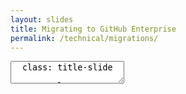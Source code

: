 ```yaml
---
layout: slides
title: Migrating to GitHub Enterprise
permalink: /technical/migrations/
---
```


<textarea id="source">
  class: title-slide

  <span class="mega-octicon octicon-mark-github"></span>
  <h1>Migrating to GitHub Enterprise</h1>

  <footer>
    <div class="octicon-spacer"><span class="octicon octicon-logo-github"></span><span class="tagline">how people build software</span></div>
  </footer>
  ---
  class: title-top

  # Migrations 
  <div class="container">
    <div class="row">
      <div class="col-md-6">
        <div class="card">
          <div class="card-block">
            <div class="card-img-top text-left"><span class="mega-octicon octicon-checklist"></span><strong>&nbsp;Common migration paths</strong></div>
            <dl class="card-text">
              <dt>All history, all branches, all tags</dt>
                <dd>With Meta Data</dd>
                <dd>SCM Tags</dd>
                <dd>Could spin down previous SCM tool after completion</dd>
              <dt>Branch and tag HEADS</dt>
                <dd>Latest revision in repository</dd>
                <dd>Client could be using a multi-branching strategy</dd>
                <dd>May keep legacy VCS server running for legacy applications</dd>
            </dl>
          </div>
        </div>
      </div>
      <div class="col-md-6">
        <div class="card">
          <div class="card-block">
            <dl class="card-text">
            <dt>Production HEAD Only</dt>
              <dd>Less need for historical revisions</dd>
              <dd>Less need for other branches</dd>
              <dd>May maintain legacy VCS for N time</dd>
            </dl>
          </div>
        </div>
      </div>
      <div class="col-md-6">
        <div class="card">
          <div class="card-block">
            <div class="card-img-top text-left"><span class="mega-octicon octicon-checklist"></span><strong>&nbsp;Effort</strong></div>
            <ul class="card-text">
              <li>HIGH.  Compliance and regulation consideration</li>
              <li>MEDIUM. May continue to license legacy VCS</li>
              <li>LOW-MEDIUM. May have no need for non-HEAD code</li>
            </ul>
          </div>
        </div>
      </div>
    </div>
  </div>
  <footer>
    <div class="octicon-spacer"><span class="octicon octicon-logo-github"></span><span class="tagline">how people build software</span></div>
  </footer>
  ---
  class: title-top

  #Migration Tools
  <div class="container">
    <div class="row">
      <div class="col-md-6">
        <div class="card">
          <div class="card-block">
          <div class="card-img-top text-left"><span class="mega-octicon octicon-checklist"></span><strong>&nbsp;Common migration paths</strong></div>
              <dl>
               <dt><b>CVS</b></dt>
                <dd> - <a href="https://github.com/git/git/blob/master/git-cvsimport.perl">git-cvsimport</a></dd>
               <dt><b>Clearcase</b></dt>
                <dd> - <a href="https://github.com/charleso/git-cc">git-cc</a></dd>
               <dt><b>Subversion</b></dt>
                <dd> - <a href="https://github.com/git/git/blob/master/git-svn.perl">git-svn</a></dd>
                <dd> - <a href="https://github.com/nirvdrum/svn2git">svn2git</a>(adds tag conversion)</dd>                
              </dl>
          </div>
        </div>
      </div>
      <div class="col-md-6">
        <div class="card">
          <div class="card-block">
          <div class="card-img-top text-left"><span class="mega-octicon octicon-checklist"></span><strong>&nbsp;Common migration paths</strong></div>
              <dl>
               <dt><b>Perforce</b></dt>
                <dd> - <a href="https://github.com/git/git/blob/master/git-p4.py">git-p4</a></dd>
               <dt><b>Agnostic</b></dt>
                <dd> - <a href="https://github.com/github/git-import">git-import GitHub CLI tool</a>(TFS, Mercurial, Subversion)</dd>
                <dd> - <a href="https://importer.github.com">GitHub.com Importer</a> (TFS, Mercurial, Subversion)</dd>
                <dd> - <a href="https://help.github.com/enterprise/admin/guides/migrations/importing-migration-data-to-github-enterprise/">gh-migrator</a></dd>
              </dl>
          </div>
        </div>
      </div>
    </div>
  </div>

  <footer>
    <div class="octicon-spacer"><span class="octicon octicon-logo-github"></span><span class="tagline">how people build software</span></div>
  </footer>
  ---
  class: title-top

  #CVS

  <div class="container">
    <div class="row">
      <div class="col-md-6">
        <div class="card">
          <div class="card-block">
          <div class="card-img-top text-left"><span class="mega-octicon octicon-checklist"></span><strong>&nbsp;About CVS</strong></div>
              <dl>
              <dt>History</dt>
                <dd>OSS - Released in 1990, released under GNU</dd>
                <dd>Latest revision of CVS -- July 2006</dd>
              <dt>Architecture</dt>
                <dd>Client-Server Model</dd>
                <dd>Support for branching</dd>
                <dd>Delta Compression like git</dd>              
              </dl>
          </div>
        </div>
      </div>
      <div class="col-md-6">
        <div class="card">
          <div class="card-block">
          <div class="card-img-top text-left"><span class="mega-octicon octicon-checklist"></span><strong>&nbsp;Common reasons for migrating</strong></div>
          <ul>
            <li>Legacy, no active development</li>
            <li>No collaboration features for developers</li>
            <li>Revisions in a commit are per-file, forcing use of tags for relation</li>
            <li>Commits are non-atomic by design</li>
            <li>Branching not encouraged in CVS</li>
            <li>No support for distributed version control</li>
          </ul>
          </div>
        </div>
      </div>
    </div>
  </div>

  <footer>
    <div class="octicon-spacer"><span class="octicon octicon-logo-github"></span><span class="tagline">how people build software</span></div>
  </footer>

  ---
  class: title-top

  # ClearCase
  
  <div class="container">
    <div class="row">
      <div class="col-md-6">
        <div class="card">
          <div class="card-block">
          <div class="card-img-top text-left"><span class="mega-octicon octicon-checklist"></span><strong>&nbsp;About ClearCase</strong></div>
              <dl>
                <dt>History</dt>
                  <dd>Initial release 1992</dd>
                  <dd>Acquired by IBM in 2003</dd>
                <dt>Architecture</dt>
                  <dd>Centralized VCS</dd>
                  <dd>Windows based UI</dd>
                  <dd>Multi-Server Deployment</dd>
              </dl>
          </div>
        </div>
      </div>
      <div class="col-md-6">
        <div class="card">
          <div class="card-block">
          <div class="card-img-top text-left"><span class="mega-octicon octicon-checklist"></span><strong>&nbsp;Common reasons for migrating</strong></div>
              <dl>
              <dt>End-User Reasons</dt>
                <dd>Very Slow</dd>
                <dd>Non Atomic Commits</dd>
                <dd>Hard to Create new files</dd>
                <dd>Branching/Views are heavyweight</dd>
              <dt>Administrator Reasons</dt>
                <dd>Expensive -- 360k annual cost assuming 90 users</dd>
                <dd>Poor 3rd party integrations</dd>
                <dd>Time investment to teach significant</dd>             
              </dl>
          </div>
        </div>
      </div>
    </div>
  </div>

  <footer>
    <div class="octicon-spacer"><span class="octicon octicon-logo-github"></span><span class="tagline">how people build software</span></div>
  </footer>
 
  ---
  class: title-top

  # Subversion (SVN)
  
  <div class="container">
    <div class="row">
      <div class="col-md-6">
        <div class="card">
          <div class="card-block">
          <div class="card-img-top text-left"><span class="mega-octicon octicon-checklist"></span><strong>&nbsp;History</strong></div>
              <ul>
                <li>Released by CollabNet in 2000</li>
                <li>Released as an improvement to CVS</li>
                <li>Accepted in Apache Incubator in 2004</li>
              </ul>
          </div>
        </div>
      </div>
      <div class="col-md-6">
        <div class="card">
          <div class="card-block">
          <div class="card-img-top text-left"><span class="mega-octicon octicon-checklist"></span><strong>&nbsp;Common reasons for migrating</strong></div>
              <ul>
                <li>Renaming Files/Dirs not consistent (Copy + Delete)</li>
                <li>No modification time of files</li> 
                <li>Centralized Version Control Model</li>
                <li>No idea of committing locally</li>
                <li>Support for tagging limited</li>
              </ul> 
          </div>
        </div>
      </div>
    </div>
  </div>

  <footer>
    <div class="octicon-spacer"><span class="octicon octicon-logo-github"></span><span class="tagline">how people build software</span></div>
  </footer>
  ---
  class: title-top

  # Perforce
  
  <div class="container">
    <div class="row">
      <div class="col-md-6">
        <div class="card">
          <div class="card-block">
          <div class="card-img-top text-left"><span class="mega-octicon octicon-checklist"></span><strong>&nbsp;About Perforce</strong></div>
              <ul>
                <li>Originally released in 1995</li>
                <li>Can be configured as a CVS/DVCS</li> 
                <li>Underlying revision control is proprietary, option for git</li>
                <li>Branching is inter-file like SVN</li>
                <li>Used considerably in the gaming industry</li>
              </ul>
          </div>
        </div>
      </div>
      <div class="col-md-6">
        <div class="card">
          <div class="card-block">
          <div class="card-img-top text-left"><span class="mega-octicon octicon-checklist"></span><strong>&nbsp;Common reasons for migrating</strong></div>
              <ul>
                <li>Automerging of merge-conflicts results in lost work</li>
                <li>Every branch is a heavyweight copy</li>
                <li>Branching requires user-defined-mapping</li>
                <li>No support for stashing/cherry-picking</li>
                <li>Result of merge in Perforce has no relation to merged items</li>
              </ul>
          </div>
        </div>
      </div>
    </div>
  </div>

  <footer>
    <div class="octicon-spacer"><span class="octicon octicon-logo-github"></span><span class="tagline">how people build software</span></div>
  </footer>
  ---
  class: title-top

  # Mercurial (Hg)
  
  <div class="container">
    <div class="row">
      <div class="col-md-6">
        <div class="card">
          <div class="card-block">
          <div class="card-img-top text-left"><span class="mega-octicon octicon-checklist"></span><strong>&nbsp;About Mecurial</strong></div>
              <ul>
                <li>Released in 2005 due to BitKeeper changes</li>
                <li>Platform is Python Based</li>
                <li>Similar history to git</li>
                <li>BitBucket was originally Hg under-the-hood</li>
              </ul>
          </div>
        </div>
      </div>
      <div class="col-md-6">
        <div class="card">
          <div class="card-block">
          <div class="card-img-top text-left"><span class="mega-octicon octicon-checklist"></span><strong>&nbsp;Reasons for migrating</strong></div>
              <ul>              
                <li>Branches require all prior history</li>
                <li>Branch management isn't unified -- Separate repos vs branches w/in repo</li>
                <li>Learning curve is higher with Hg</li>
              </ul>
          </div>
        </div>
      </div>
    </div>
  </div>

  <footer>
    <div class="octicon-spacer"><span class="octicon octicon-logo-github"></span><span class="tagline">how people build software</span></div>
  </footer>
  ---
  class: title-slide

  <span class="mega-octicon octicon-mark-github"></span>
  <h1>Migration Tools Deep Dive</h1>

  <footer>
    <div class="octicon-spacer"><span class="octicon octicon-logo-github"></span><span class="tagline">how people build software</span></div>
  </footer>
  ---
  class: title-top

  #git-cvsimport

  <div class="container">
    <div class="row">
      <div class="col-md-6">
        <div class="card">
          <div class="card-block">
          <div class="card-img-top text-left"><span class="mega-octicon octicon-checklist"></span><strong>&nbsp;About the tool</strong></div>
             <ul>
               <li>Built into git</li>
               <li>Uses cvsps2, not cvsps3</li>
               <li>Imports CVS repository to Git repo, or incrementally import into existing git repo</li>
               <li>Targeted towards an incremental update from CVS</li>
               <li>Splitting cvs log into patchsets is done by cvsps2</li>
             </ul>
          </div>
        </div>
      </div>
      <div class="col-md-6">
        <div class="card">
          <div class="card-block">
          <div class="card-img-top text-left"><span class="mega-octicon octicon-checklist"></span><strong>&nbsp;Considerations</strong></div>
          <ul>
            <li>Initial import creates master off of main CVS branch</li>
            <li><i>git merge</i> needs to be run on branches</li>
            <li>Protect imports by using a named remote</li>
            <li>Successful import exits 0</li>
            <li>If code was previously imported, HEAD can contain wrong information</li>
            <li>Refer to documentation for known issues with timestamps</li>
            <li>Empty branches are not imported</li>
            <li>Mulitple tags on same revision are not imported</li>
          </ul>
          </div>
        </div>
      </div>
    </div>
  </div>

  <footer>
    <div class="octicon-spacer"><span class="octicon octicon-logo-github"></span><span class="tagline">how people build software</span></div>
  </footer>
  ---
  class: title-top

  # Using git-cvsimport

  <div class="container">
    <div class="row">
      <div class="col-md-6">
        <div class="card">
          <div class="card-block">
          <div class="card-img-top text-left"><span class="mega-octicon octicon-checklist"></span><strong>&nbsp;Common Flags</strong></div>
            <ul>
              <li>-d CVSROOT CVS_Module: Specifies root dir and module to import</li>
              <li>-C TARGET_DIR: Specifies target dir, PWD if blankt</li> 
              <li>-r REMOTE Remote to import this CVS repo into</li>
              <li>Note: Moves all CVS branches into remotes/:remote/:branch akin to way git clone uses origin by default</li>
              <li>-o BRANCH_FOR_HEAD - Use if you want to import into a different branch if you want to import HEAD elsewhere</li>
            </ul>
          </div>
        </div>
      </div>
      <div class="col-md-6">
        <div class="card">
          <div class="card-block">
          <div class="card-img-top text-left"><span class="mega-octicon octicon-checklist"></span><strong>&nbsp;Common Flags Cont'd</strong></div>
          <ul>
            <li>-i No checkout. Keeps working dir and index untouched and does not create if not existent</li>
            <li>-k - Kill keywords. Extracts files with -kk from CVS archive. Recommended, but off by default</li>
            <li>-s Substitutes slashes with a string char of choice</li>
            <li>-a Import all commits, otherwise commits that have a timestamp of less than 10 minutes previous</li>
            <li>-L Limit commits imported by N factor</li>
            <li>-v Verbose mode</li>
          </ul>
          </div>
        </div>
      </div>
    </div>
  </div>

  <footer>
    <div class="octicon-spacer"><span class="octicon octicon-logo-github"></span><span class="tagline">how people build software</span></div>
  </footer>
  ---
  class: title-top

  #cvs2git

  <div class="container">
    <div class="row">
      <div class="col-md-6">
        <div class="card">
          <div class="card-block">
          <div class="card-img-top text-left"><span class="mega-octicon octicon-checklist"></span><strong>&nbsp;About the tool</strong></div>
             <ul>
               <li>3rd party import tool</li>
               <li>Needs direct (Not just remote) access to CVS Repo</li>
               <li>Dependent on Python 2.4 or later (Incompatible with Python 3</li>
               <li>Better for clean-cut situation</li>
               <li>Requires git 1.5.4.4 or later</li>
             </ul>
          </div>
        </div>
      </div>
      <div class="col-md-6">
        <div class="card">
          <div class="card-block">
          <div class="card-img-top text-left"><span class="mega-octicon octicon-checklist"></span><strong>&nbsp;Considerations</strong></div>
          <ul>
            <li>Cannot represent a CVS Repo 100% faithfully</li>
            <li>Tool will attempt to create a branch off a single source, but will use a merge from multiple sources if not</li>
            <li>If cvs2git can't create a tag from a single revision, will create a separate branch to fix, but does not delete</li>
            <li>Does not check for legal branch names</li>
            <li>Only converts one project at a time</li>
            <li>Does not convert ignore files</li>          
          </ul>
          </div>
        </div>
      </div>
    </div>
  </div>

  <footer>
    <div class="octicon-spacer"><span class="octicon octicon-logo-github"></span><span class="tagline">how people build software</span></div>
  </footer>
  ---
  class: title-top

  #ClearCase Migration

  <div class="container">
    <div class="row">
      <div class="col-md-12">
        <div class="card">
          <div class="card-block">
          <div class="card-img-top text-left"><span class="mega-octicon octicon-checklist"></span><strong>&nbsp;Considerations</strong></div>
             <ul>
              <li>History should be imported separately from code</li>
              <li>Base Clearcase vs UCM</li>
              <li>Base ClearCase does not have atomic commits</li>
              <li>ClearCase history does not have transactional integrity</li>
              <li>History will routinely be inconsistent</li>
              <li>Each file change is an individual commit</li>
              <li>Combine commits by time if no conflicts, and author is matched against the CQ record</li>
              <li>Find and ignore incomplete labels. Will break git commands</li>
              <li>Branch hierarchy may need to be manually built</li>
             </ul>
          </div>
        </div>
      </div>
    </div>
  </div>

  <footer>
    <div class="octicon-spacer"><span class="octicon octicon-logo-github"></span><span class="tagline">how people build software</span></div>
  </footer>

  ---
  class: title-top

  #Migration Documentation
  
  <div class="container">
    <div class="row">
      <div class="col-md-6">
        <div class="card">
          <div class="card-block">
            <div class="card-img-top text-left"><span class="mega-octicon octicon-checklist"></span><strong>&nbsp;Documentation</strong></div>
              <dl>
                 <dt>CVS</dt>
                  <dd><a href="http://git-scm.com/docs/git-cvsimport">git-cvsimport</a></dd>
                  <dd><a href="http://git-scm.com/docs/gitcvs-migration">Git CVS Migration</a></dd>
                 <dt>ClearCase</dt>
                  <dd><a href="http://therub.org/2013/07/19/clearcase-to-git/">ClearCase to git migration</a></dd>
                 <dt>Subversion</dt>
                  <dd><a href="http://git-scm.com/docs/git-svn">git-svn documentation</a></dd>
              </dl>
          </div>
        </div>
      </div>
      <div class="col-md-6">
        <div class="card">
          <div class="card-block">
          <div class="card-img-top text-left"><span class="mega-octicon octicon-checklist"></span><strong>&nbsp;Documentation</strong></div>
              <dl>
                 <dt>Perforce</dt>
                  <dd><a href="http://www.perforce.com/perforce/doc.current/manuals/git-fusion/">Git-Fusion Perforce Sync</a></dd>
                  <dd><a href="http://www.perforce.com/blog/120113/git-perforce-client">Git as a Perforce client</a></dd>
                  <dd><a href="http://answers.perforce.com/articles/KB/2790/?q=git-p4&l=en_US&fs=Search&pn=1">git-p4 documentation</a></dd>
                 <dt>Agnostic</dt>
                  <dd><a href="http://git-scm.com/book/en/v2/Git-and-Other-Systems-Migrating-to-Git">Migrating to git</a></dd>
                  <dd><a href="https://help.github.com/articles/importing-from-subversion/#importing-a-subversion-project-using-githubs-importer">Importing from SVN with GitHub importer</a></dd>
              </dl>
          </div>
        </div>
      </div>
    </div>
  </div>
  <footer>
    <div class="octicon-spacer"><span class="octicon octicon-logo-github"></span><span class="tagline">how people build software</span></div>
  </footer>

  ---
  class: title-top

  # Customer Story

  <div class="container">
    <div class="row">
      <div class="col-md-12">
        <div class="card-block">
        </br>
       </div>
      </div>
    </div>
  </div>

  - Software Company in Washington, DC
  - 12yrs of history in Clearcase, Clearquest
  - Multiple VOB Servers
  - Global presence with Clearcase Multi-site

  <footer>
    <div class="octicon-spacer"><span class="octicon octicon-logo-github"></span><span class="tagline">how people build software</span></div>
  </footer>
</textarea>
